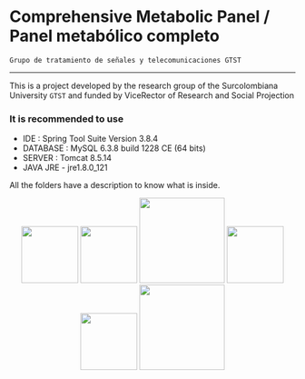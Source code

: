 ﻿  Comprehensive Metabolic Panel  / Panel metabólico completo
=========================================

	Grupo de tratamiento de señales y telecomunicaciones GTST  
--------------------------------------------------------
This is a project developed by the research group of the Surcolombiana University `GTST` and funded by ViceRector of Research and Social Projection
### It is recommended to use
  * IDE : Spring Tool Suite Version 3.8.4
  * DATABASE : MySQL 6.3.8 build 1228 CE (64 bits)
  * SERVER : Tomcat 8.5.14
  * JAVA JRE - jre1.8.0_121

All the folders have a description to know what is inside.



<p align="center">
 <img src="http://www.vozidea.com/wp-content/uploads/2016/06/Java-logo.png" width="100"  />
  <img src="https://upload.wikimedia.org/wikipedia/commons/7/7b/Tomcat-logo.svg" width="100"  />
  <img src="https://spring.io/img/spring-by-pivotal.png" width="150"/>
  <img src="https://www.mysql.com/common/logos/logo-mysql-170x115.png" width="100"  />
  <img src="https://cdn-images-1.medium.com/max/2000/1*l4xICbIIYlz1OTymWCoUTw.jpeg" width="100" /> 
  <img src="http://blog.calat.com/wp-content/uploads/2013/05/jquery_logo.png" width="150"  />
</p>


